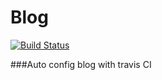 # Blog

[![Build Status](https://travis-ci.org/aak1247/Blog.svg?branch=master)](https://travis-ci.org/aak1247/Blog)


###Auto config blog with travis CI
